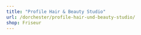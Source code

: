 ```yaml
---
title: "Profile Hair & Beauty Studio"
url: /dorchester/profile-hair-und-beauty-studio/
shop: Friseur
---
```

